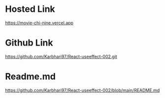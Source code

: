 # Hosted Link

https://movie-chi-nine.vercel.app


# Github Link

https://github.com/Karbhari97/React-useeffect-002.git


# Readme.md

https://github.com/Karbhari97/React-useeffect-002/blob/main/README.md
